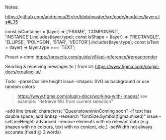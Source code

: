 Notes:

https://github.com/andreincu/Styler/blob/master/src/code/modules/layers.ts#L35

const isContainer = (layer) => ['FRAME', 'COMPONENT', 'INSTANCE'].includes(layer.type);
const isShape = (layer) => ['RECTANGLE', 'ELLIPSE', 'POLYGON', 'STAR', 'VECTOR'].includes(layer.type);
const isText = (layer) => layer.type === 'TEXT';

Preact v-dom:
https://preactjs.com/guide/v8/api-reference/#preactrender


Sending & receiving messages to / from UI:
https://www.figma.com/plugin-docs/creating-ui/


Todo:
-parseCss line height issue
-shapes: SVG as background or use random colors
> https://www.figma.com/plugin-docs/working-with-images/
> see example: "Retrieve fills from current selection"

-add line break: characters: "Queenstown\n\nComing soon"
-if text has double space, add &nbsp
-research "fontSize:Symbol(figma.mixed)" issue
-setLineHeight: advanced
-remove elements with no relevant data (e.g. shapes with no colours, text with no content, etc.)
-setWidth not always accurate (fixed @ 3 words)